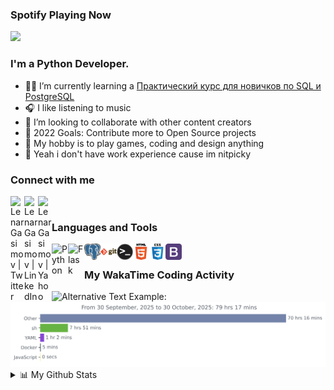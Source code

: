 ### Spotify Playing Now 
<!-- Spotify -->
<div>
	<a href="#"><img src="https://spotify-recently-played-readme.vercel.app/api?user=lyc5820s2tgyaacnm646qlk8h"></a>
</div>

### I'm a Python Developer.
- 🧙‍♂️ I’m currently learning a [Практический курс для новичков по SQL и PostgreSQL][udemy]
- 🎧 I like listening to music
- 🔎 I’m looking to collaborate with other content creators
- 🏁 2022 Goals: Contribute more to Open Source projects
- 💯 My hobby is to play games, coding and design anything
- 🐶 Yeah i don't have work experience cause im nitpicky
  
### Connect with me
[<img align="left" alt="Lenar Gasimov | Twitter" width="22px" src="https://simpleicons.org/icons/twitter.svg" />][twitter]
[<img align="left" alt="Lenar Gasimov | LinkedIn" width="22px" src="https://cdn.jsdelivr.net/npm/simple-icons@v3/icons/linkedin.svg" />][linkedin]
[<img align="left" alt="Lenar Gasimov | Yahoo" width="22px" src="https://cdn.jsdelivr.net/npm/simple-icons@v3/icons/yahoo.svg" />][yahoo]

<br />

### Languages and Tools

<img align="left" alt="Python" width="26px" src="https://upload.wikimedia.org/wikipedia/commons/thumb/c/c3/Python-logo-notext.svg/165px-Python-logo-notext.svg.png" />
<img align="left" alt="Flask" width="26px" src="https://simpleicons.org/icons/flask.svg" />
<img align="left" alt="Postgre" width="26px" src="https://raw.githubusercontent.com/github/explore/80688e429a7d4ef2fca1e82350fe8e3517d3494d/topics/postgresql/postgresql.png" />
<img align="left" alt="Git" width="26px" src="https://raw.githubusercontent.com/github/explore/80688e429a7d4ef2fca1e82350fe8e3517d3494d/topics/git/git.png" />
<img align="left" alt="Command line" width="26px" src="https://raw.githubusercontent.com/github/explore/80688e429a7d4ef2fca1e82350fe8e3517d3494d/topics/terminal/terminal.png" />
<img align="left" alt="Html" width="26px" src="https://raw.githubusercontent.com/github/explore/80688e429a7d4ef2fca1e82350fe8e3517d3494d/topics/html/html.png" />
<img align="left" alt="CSS3" width="26px" src="https://raw.githubusercontent.com/github/explore/80688e429a7d4ef2fca1e82350fe8e3517d3494d/topics/css/css.png" />
<img align="left" alt="Bootstrap" width="26px" src="https://raw.githubusercontent.com/github/explore/80688e429a7d4ef2fca1e82350fe8e3517d3494d/topics/bootstrap/bootstrap.png" />
<br />

### My WakaTime Coding Activity
<img src="https://github.com/<username>/<repository-name>/blob/<branch-name>/images/stat.svg" alt="Alternative Text"/>
Example: <img src="https://github.com/avinal/avinal/blob/main/images/stat.svg" alt="Avinal WakaTime Activity"/>

<details> 
  <summary>📊 My Github Stats</summary> 
  <br>
  
  [![lenargasimov stats](https://github-readme-stats.vercel.app/api?username=lenargasimov&show_icons=true&include_all_commits=true&count_private=true)](https://github.com/lenargasimov/github-readme-stats)
</details>

[udemy]: https://www.udemy.com/course/bestpostgres/
[twitter]: https://twitter.com/lenargasimov/
[linkedin]: https://www.linkedin.com/in/lenargasimov/
[yahoo]: mailto:lenargasimov@yahoo.com

